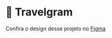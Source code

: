 # 📸 Travelgram

Confira o design desse projeto no [Figma](https://www.figma.com/community/file/1360315496868719817)
